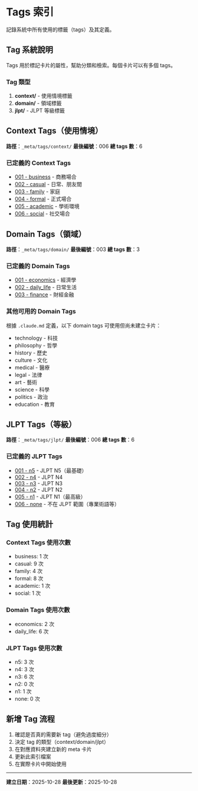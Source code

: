 # Tags 索引

記錄系統中所有使用的標籤（tags）及其定義。

## Tag 系統說明

Tags 用於標記卡片的屬性，幫助分類和檢索。每個卡片可以有多個 tags。

### Tag 類型

1. **context/** - 使用情境標籤
2. **domain/** - 領域標籤
3. **jlpt/** - JLPT 等級標籤

## Context Tags（使用情境）

**路徑**：`_meta/tags/context/`
**最後編號**：006
**總 tags 數**：6

### 已定義的 Context Tags

- [001 - business](context/001_business.md) - 商務場合
- [002 - casual](context/002_casual.md) - 日常、朋友間
- [003 - family](context/003_family.md) - 家庭
- [004 - formal](context/004_formal.md) - 正式場合
- [005 - academic](context/005_academic.md) - 學術環境
- [006 - social](context/006_social.md) - 社交場合

## Domain Tags（領域）

**路徑**：`_meta/tags/domain/`
**最後編號**：003
**總 tags 數**：3

### 已定義的 Domain Tags

- [001 - economics](domain/001_economics.md) - 經濟學
- [002 - daily_life](domain/002_daily_life.md) - 日常生活
- [003 - finance](domain/003_finance.md) - 財經金融

### 其他可用的 Domain Tags

根據 `.claude.md` 定義，以下 domain tags 可使用但尚未建立卡片：
- technology - 科技
- philosophy - 哲學
- history - 歷史
- culture - 文化
- medical - 醫療
- legal - 法律
- art - 藝術
- science - 科學
- politics - 政治
- education - 教育

## JLPT Tags（等級）

**路徑**：`_meta/tags/jlpt/`
**最後編號**：006
**總 tags 數**：6

### 已定義的 JLPT Tags

- [001 - n5](jlpt/001_n5.md) - JLPT N5（最基礎）
- [002 - n4](jlpt/002_n4.md) - JLPT N4
- [003 - n3](jlpt/003_n3.md) - JLPT N3
- [004 - n2](jlpt/004_n2.md) - JLPT N2
- [005 - n1](jlpt/005_n1.md) - JLPT N1（最高級）
- [006 - none](jlpt/006_none.md) - 不在 JLPT 範圍（專業術語等）

## Tag 使用統計

### Context Tags 使用次數
- business: 1 次
- casual: 9 次
- family: 4 次
- formal: 8 次
- academic: 1 次
- social: 1 次

### Domain Tags 使用次數
- economics: 2 次
- daily_life: 6 次

### JLPT Tags 使用次數
- n5: 3 次
- n4: 3 次
- n3: 6 次
- n2: 0 次
- n1: 1 次
- none: 0 次

## 新增 Tag 流程

1. 確認是否真的需要新 tag（避免過度細分）
2. 決定 tag 的類型（context/domain/jlpt）
3. 在對應資料夾建立新的 meta 卡片
4. 更新此索引檔案
5. 在實際卡片中開始使用

---

**建立日期**：2025-10-28
**最後更新**：2025-10-28
